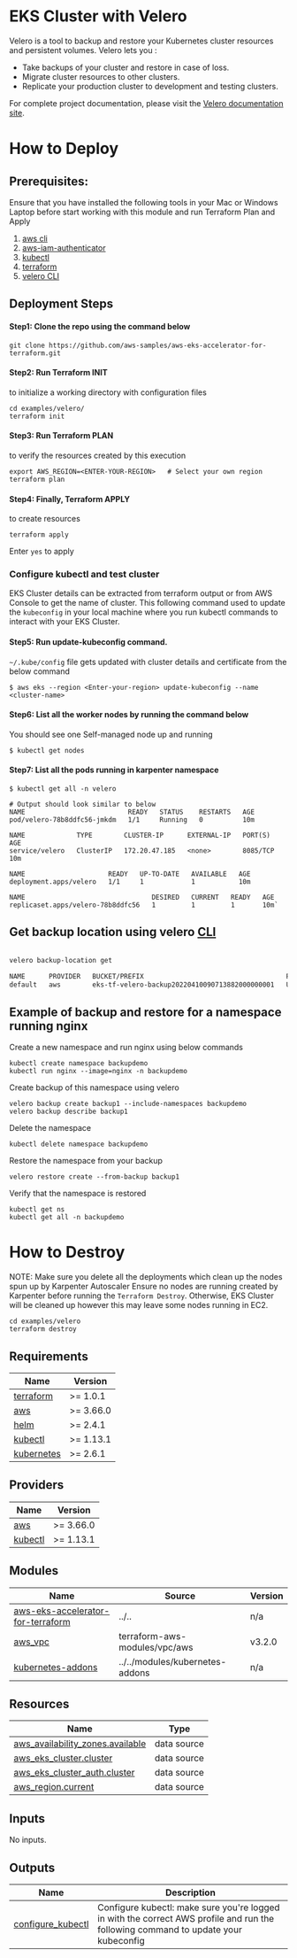 # EKS Cluster with Velero

Velero is a tool to backup and restore your Kubernetes cluster resources and persistent volumes. Velero lets you :

- Take backups of your cluster and restore in case of loss. 
- Migrate cluster resources to other clusters. 
- Replicate your production cluster to development and testing clusters.

For complete project documentation, please visit the [Velero documentation site](https://velero.io/docs/v1.7/).

# How to Deploy
## Prerequisites:
Ensure that you have installed the following tools in your Mac or Windows Laptop before start working with this module and run Terraform Plan and Apply

1. [aws cli](https://docs.aws.amazon.com/cli/latest/userguide/install-cliv2.html)
2. [aws-iam-authenticator](https://docs.aws.amazon.com/eks/latest/userguide/install-aws-iam-authenticator.html)
3. [kubectl](https://Kubernetes.io/docs/tasks/tools/)
4. [terraform](https://learn.hashicorp.com/tutorials/terraform/install-cli)
5. [velero CLI](https://velero.io/docs/v1.8/basic-install/#install-the-cli)

## Deployment Steps
#### Step1: Clone the repo using the command below

```shell script
git clone https://github.com/aws-samples/aws-eks-accelerator-for-terraform.git
```

#### Step2: Run Terraform INIT
to initialize a working directory with configuration files

```shell script
cd examples/velero/
terraform init
```

#### Step3: Run Terraform PLAN
to verify the resources created by this execution

```shell script
export AWS_REGION=<ENTER-YOUR-REGION>   # Select your own region
terraform plan
```

#### Step4: Finally, Terraform APPLY
to create resources

```shell script
terraform apply
```

Enter `yes` to apply

### Configure kubectl and test cluster
EKS Cluster details can be extracted from terraform output or from AWS Console to get the name of cluster. This following command used to update the `kubeconfig` in your local machine where you run kubectl commands to interact with your EKS Cluster.

#### Step5: Run update-kubeconfig command.
`~/.kube/config` file gets updated with cluster details and certificate from the below command

    $ aws eks --region <Enter-your-region> update-kubeconfig --name <cluster-name>

#### Step6: List all the worker nodes by running the command below
You should see one Self-managed node up and running

    $ kubectl get nodes

#### Step7: List all the pods running in karpenter namespace

    $ kubectl get all -n velero

    # Output should look similar to below
    NAME                          READY   STATUS    RESTARTS   AGE
    pod/velero-78b8ddfc56-jmkdm   1/1     Running   0          10m

    NAME             TYPE        CLUSTER-IP      EXTERNAL-IP   PORT(S)    AGE
    service/velero   ClusterIP   172.20.47.185   <none>        8085/TCP   10m

    NAME                     READY   UP-TO-DATE   AVAILABLE   AGE
    deployment.apps/velero   1/1     1            1           10m

    NAME                                DESIRED   CURRENT   READY   AGE
    replicaset.apps/velero-78b8ddfc56   1         1         1       10m`


## Get backup location using velero [CLI](https://velero.io/docs/v1.8/basic-install/#install-the-cli)

```sh

velero backup-location get

NAME      PROVIDER   BUCKET/PREFIX                                    PHASE     LAST VALIDATED   ACCESS MODE   DEFAULT
default   aws        eks-tf-velero-backup20220410090713882000000001   Unknown   Unknown          ReadWrite  


```

## Example of backup and restore for a namespace running nginx

Create a new namespace and run nginx using below commands

```
kubectl create namespace backupdemo
kubectl run nginx --image=nginx -n backupdemo

```

Create backup of this namespace using velero 

```
velero backup create backup1 --include-namespaces backupdemo
velero backup describe backup1

```

Delete the namespace

```
kubectl delete namespace backupdemo
```

Restore the namespace from your backup

```
velero restore create --from-backup backup1
```

Verify that the namespace is restored

```
kubectl get ns
kubectl get all -n backupdemo
```

# How to Destroy

NOTE: Make sure you delete all the deployments which clean up the nodes spun up by Karpenter Autoscaler
Ensure no nodes are running created by Karpenter before running the `Terraform Destroy`. Otherwise, EKS Cluster will be cleaned up however this may leave some nodes running in EC2.

```shell script
cd examples/velero
terraform destroy
```

<!--- BEGIN_TF_DOCS --->
## Requirements

| Name | Version |
|------|---------|
| <a name="requirement_terraform"></a> [terraform](#requirement\_terraform) | >= 1.0.1 |
| <a name="requirement_aws"></a> [aws](#requirement\_aws) | >= 3.66.0 |
| <a name="requirement_helm"></a> [helm](#requirement\_helm) | >= 2.4.1 |
| <a name="requirement_kubectl"></a> [kubectl](#requirement\_kubectl) | >= 1.13.1 |
| <a name="requirement_kubernetes"></a> [kubernetes](#requirement\_kubernetes) | >= 2.6.1 |

## Providers

| Name | Version |
|------|---------|
| <a name="provider_aws"></a> [aws](#provider\_aws) | >= 3.66.0 |
| <a name="provider_kubectl"></a> [kubectl](#provider\_kubectl) | >= 1.13.1 |

## Modules

| Name | Source | Version |
|------|--------|---------|
| <a name="module_aws-eks-accelerator-for-terraform"></a> [aws-eks-accelerator-for-terraform](#module\_aws-eks-accelerator-for-terraform) | ../.. | n/a |
| <a name="module_aws_vpc"></a> [aws\_vpc](#module\_aws\_vpc) | terraform-aws-modules/vpc/aws | v3.2.0 |
| <a name="module_kubernetes-addons"></a> [kubernetes-addons](#module\_kubernetes-addons) | ../../modules/kubernetes-addons | n/a |

## Resources

| Name | Type |
|------|------|
| [aws_availability_zones.available](https://registry.terraform.io/providers/hashicorp/aws/latest/docs/data-sources/availability_zones) | data source |
| [aws_eks_cluster.cluster](https://registry.terraform.io/providers/hashicorp/aws/latest/docs/data-sources/eks_cluster) | data source |
| [aws_eks_cluster_auth.cluster](https://registry.terraform.io/providers/hashicorp/aws/latest/docs/data-sources/eks_cluster_auth) | data source |
| [aws_region.current](https://registry.terraform.io/providers/hashicorp/aws/latest/docs/data-sources/region) | data source |

## Inputs

No inputs.

## Outputs

| Name | Description |
|------|-------------|
| <a name="output_configure_kubectl"></a> [configure\_kubectl](#output\_configure\_kubectl) | Configure kubectl: make sure you're logged in with the correct AWS profile and run the following command to update your kubeconfig |

<!--- END_TF_DOCS --->
